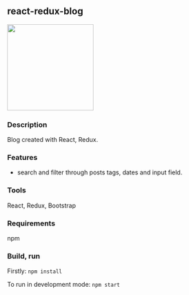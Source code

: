 ## react-redux-blog

<img src="https://static.wixstatic.com/media/007afd_76d5aec5161c45d58b2858d9f15b76c8~mv2.jpeg" height="200">

### Description

Blog created with React, Redux.

### Features

- search and filter through posts tags, dates and input field.

### Tools

React, Redux, Bootstrap

### Requirements

npm

### Build, run

Firstly: `npm install`

To run in development mode: `npm start`
